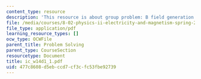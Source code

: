 ```yaml
---
content_type: resource
description: 'This resource is about group problem: B field generation.'
file: /media/courses/8-02-physics-ii-electricity-and-magnetism-spring-2007/477c8608d5ebccd7cf3cfc53fbe92739_ic_w14d1_1.pdf
file_type: application/pdf
learning_resource_types: []
ocw_type: OCWFile
parent_title: Problem Solving
parent_type: CourseSection
resourcetype: Document
title: ic_w14d1_1.pdf
uid: 477c8608-d5eb-ccd7-cf3c-fc53fbe92739
---
```

